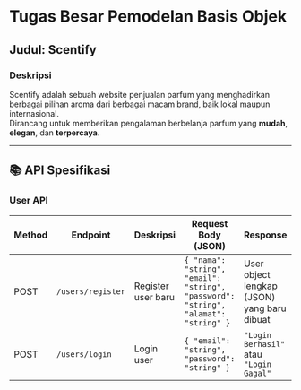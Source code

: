 # Tugas Besar Pemodelan Basis Objek

## **Judul**: Scentify

### **Deskripsi**
Scentify adalah sebuah website penjualan parfum yang menghadirkan berbagai pilihan aroma dari berbagai macam brand, baik lokal maupun internasional.  
Dirancang untuk memberikan pengalaman berbelanja parfum yang **mudah**, **elegan**, dan **terpercaya**.

---

## 📚 **API Spesifikasi**

### **User API**

| **Method** | **Endpoint**       | **Deskripsi**           | **Request Body (JSON)**                                                                 | **Response**                                      | **Notes**                     |
|------------|--------------------|-------------------------|----------------------------------------------------------------------------------------|--------------------------------------------------|--------------------------------|
| POST       | `/users/register`  | Register user baru      | `{ "nama": "string", "email": "string", "password": "string", "alamat": "string" }`    | User object lengkap (JSON) yang baru dibuat      | Registrasi user baru          |
| POST       | `/users/login`     | Login user              | `{ "email": "string", "password": "string" }`                                          | `"Login Berhasil"` atau `"Login Gagal"`          | Validasi email & password     |


